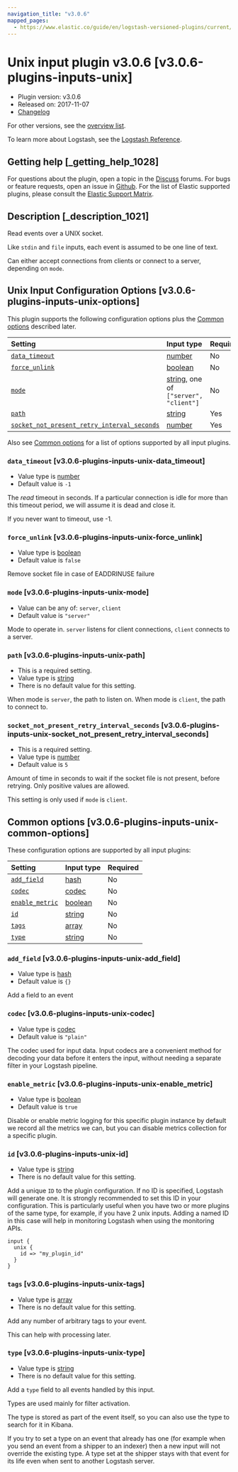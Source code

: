 ```yaml
---
navigation_title: "v3.0.6"
mapped_pages:
  - https://www.elastic.co/guide/en/logstash-versioned-plugins/current/v3.0.6-plugins-inputs-unix.html
---
```


# Unix input plugin v3.0.6 [v3.0.6-plugins-inputs-unix]

* Plugin version: v3.0.6
* Released on: 2017-11-07
* [Changelog](https://github.com/logstash-plugins/logstash-input-unix/blob/v3.0.6/CHANGELOG.md)

For other versions, see the [overview list](input-unix-index.md).

To learn more about Logstash, see the [Logstash Reference](https://www.elastic.co/guide/en/logstash/current/index.html).

## Getting help [_getting_help_1028]

For questions about the plugin, open a topic in the [Discuss](http://discuss.elastic.co) forums. For bugs or feature requests, open an issue in [Github](https://github.com/logstash-plugins/logstash-input-unix). For the list of Elastic supported plugins, please consult the [Elastic Support Matrix](https://www.elastic.co/support/matrix#matrix_logstash_plugins).

## Description [_description_1021]

Read events over a UNIX socket.

Like `stdin` and `file` inputs, each event is assumed to be one line of text.

Can either accept connections from clients or connect to a server, depending on `mode`.

## Unix Input Configuration Options [v3.0.6-plugins-inputs-unix-options]

This plugin supports the following configuration options plus the [Common options](v3-0-6-plugins-inputs-unix.md#v3.0.6-plugins-inputs-unix-common-options) described later.

| Setting | Input type | Required |
| :- | :- | :- |
| [`data_timeout`](v3-0-6-plugins-inputs-unix.md#v3.0.6-plugins-inputs-unix-data_timeout) | [number](/lsr/value-types.md#number) | No |
| [`force_unlink`](v3-0-6-plugins-inputs-unix.md#v3.0.6-plugins-inputs-unix-force_unlink) | [boolean](/lsr/value-types.md#boolean) | No |
| [`mode`](v3-0-6-plugins-inputs-unix.md#v3.0.6-plugins-inputs-unix-mode) | [string](/lsr/value-types.md#string), one of `["server", "client"]` | No |
| [`path`](v3-0-6-plugins-inputs-unix.md#v3.0.6-plugins-inputs-unix-path) | [string](/lsr/value-types.md#string) | Yes |
| [`socket_not_present_retry_interval_seconds`](v3-0-6-plugins-inputs-unix.md#v3.0.6-plugins-inputs-unix-socket_not_present_retry_interval_seconds) | [number](/lsr/value-types.md#number) | Yes |

Also see [Common options](v3-0-6-plugins-inputs-unix.md#v3.0.6-plugins-inputs-unix-common-options) for a list of options supported by all input plugins.

### `data_timeout` [v3.0.6-plugins-inputs-unix-data_timeout]

* Value type is [number](/lsr/value-types.md#number)
* Default value is `-1`

The *read* timeout in seconds. If a particular connection is idle for more than this timeout period, we will assume it is dead and close it.

If you never want to timeout, use -1.

### `force_unlink` [v3.0.6-plugins-inputs-unix-force_unlink]

* Value type is [boolean](/lsr/value-types.md#boolean)
* Default value is `false`

Remove socket file in case of EADDRINUSE failure

### `mode` [v3.0.6-plugins-inputs-unix-mode]

* Value can be any of: `server`, `client`
* Default value is `"server"`

Mode to operate in. `server` listens for client connections, `client` connects to a server.

### `path` [v3.0.6-plugins-inputs-unix-path]

* This is a required setting.
* Value type is [string](/lsr/value-types.md#string)
* There is no default value for this setting.

When mode is `server`, the path to listen on. When mode is `client`, the path to connect to.

### `socket_not_present_retry_interval_seconds` [v3.0.6-plugins-inputs-unix-socket_not_present_retry_interval_seconds]

* This is a required setting.
* Value type is [number](/lsr/value-types.md#number)
* Default value is `5`

Amount of time in seconds to wait if the socket file is not present, before retrying. Only positive values are allowed.

This setting is only used if `mode` is `client`.

## Common options [v3.0.6-plugins-inputs-unix-common-options]

These configuration options are supported by all input plugins:

| Setting | Input type | Required |
| :- | :- | :- |
| [`add_field`](v3-0-6-plugins-inputs-unix.md#v3.0.6-plugins-inputs-unix-add_field) | [hash](/lsr/value-types.md#hash) | No |
| [`codec`](v3-0-6-plugins-inputs-unix.md#v3.0.6-plugins-inputs-unix-codec) | [codec](/lsr/value-types.md#codec) | No |
| [`enable_metric`](v3-0-6-plugins-inputs-unix.md#v3.0.6-plugins-inputs-unix-enable_metric) | [boolean](/lsr/value-types.md#boolean) | No |
| [`id`](v3-0-6-plugins-inputs-unix.md#v3.0.6-plugins-inputs-unix-id) | [string](/lsr/value-types.md#string) | No |
| [`tags`](v3-0-6-plugins-inputs-unix.md#v3.0.6-plugins-inputs-unix-tags) | [array](/lsr/value-types.md#array) | No |
| [`type`](v3-0-6-plugins-inputs-unix.md#v3.0.6-plugins-inputs-unix-type) | [string](/lsr/value-types.md#string) | No |

### `add_field` [v3.0.6-plugins-inputs-unix-add_field]

* Value type is [hash](/lsr/value-types.md#hash)
* Default value is `{}`

Add a field to an event

### `codec` [v3.0.6-plugins-inputs-unix-codec]

* Value type is [codec](/lsr/value-types.md#codec)
* Default value is `"plain"`

The codec used for input data. Input codecs are a convenient method for decoding your data before it enters the input, without needing a separate filter in your Logstash pipeline.

### `enable_metric` [v3.0.6-plugins-inputs-unix-enable_metric]

* Value type is [boolean](/lsr/value-types.md#boolean)
* Default value is `true`

Disable or enable metric logging for this specific plugin instance by default we record all the metrics we can, but you can disable metrics collection for a specific plugin.

### `id` [v3.0.6-plugins-inputs-unix-id]

* Value type is [string](/lsr/value-types.md#string)
* There is no default value for this setting.

Add a unique `ID` to the plugin configuration. If no ID is specified, Logstash will generate one. It is strongly recommended to set this ID in your configuration. This is particularly useful when you have two or more plugins of the same type, for example, if you have 2 unix inputs. Adding a named ID in this case will help in monitoring Logstash when using the monitoring APIs.

```
input {
  unix {
    id => "my_plugin_id"
  }
}
```

### `tags` [v3.0.6-plugins-inputs-unix-tags]

* Value type is [array](/lsr/value-types.md#array)
* There is no default value for this setting.

Add any number of arbitrary tags to your event.

This can help with processing later.

### `type` [v3.0.6-plugins-inputs-unix-type]

* Value type is [string](/lsr/value-types.md#string)
* There is no default value for this setting.

Add a `type` field to all events handled by this input.

Types are used mainly for filter activation.

The type is stored as part of the event itself, so you can also use the type to search for it in Kibana.

If you try to set a type on an event that already has one (for example when you send an event from a shipper to an indexer) then a new input will not override the existing type. A type set at the shipper stays with that event for its life even when sent to another Logstash server.
